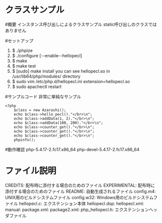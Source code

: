 クラスサンプル
====
#概要
インスタンス呼び出しによるクラスサンプル
static呼び出しのクラスではありません

#セットアップ
1.  $ ./phpize
2.  $ ./configure [--enable--hellopecl] 
3.  $ make
4.  $ make test
5.  $ [sudo] make install
you can see hellopecl.so in /usr/lib64/php/modules/ directory
6.  $ sudo vim /etc/php.d/hellopecl.ini 
extension=hellopecl.so
7.  $ sudo apachectl restart

#サンプルコード
非常に単純なサンプル
```
<?php
	$class = new Azarashi();
	echo $class->hello_pecl()."</br>\n";
	echo $class->addData(1, 2)."</br>\n";
	echo $class->addData(100, 200)."</br>\n";
	echo $class->counter_get()."</br>\n";
	echo $class->counter_get()."</br>\n";
	echo $class->counter_get()."</br>\n";
	phpinfo();
```

#動作確認
php-5.4.17-2.fc17.x86_64
php-devel-5.4.17-2.fc17.x86_64


# ファイル説明
CREDITS:         配布時に添付する場合のためのファイル
EXPERIMENTAL:    配布時に添付する場合のためのファイル
README:          自動生成されるファイル
config.m4:       UNIX用のビルドシステムファイル
config.w32:      Windows用のビルドシステムファイル
hellopecl.c:     エクステンション本体
hellopecl.dsp: 
hellopecl.xml:
manual:
package.xml:
package2.xml:
php_hellopecl.h: エクステンションヘッダファイル


